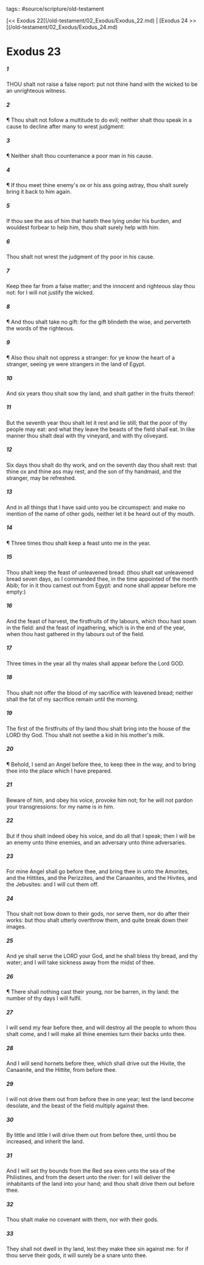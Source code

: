tags:: #source/scripture/old-testament

[<< Exodus 22[(/old-testament/02_Exodus/Exodus_22.md) | [Exodus 24 >>[(/old-testament/02_Exodus/Exodus_24.md)

# Exodus 23

##### 1

THOU shalt not raise a false report: put not thine hand with the wicked to be an unrighteous witness.

##### 2

¶ Thou shalt not follow a multitude to do evil; neither shalt thou speak in a cause to decline after many to wrest judgment:

##### 3

¶ Neither shalt thou countenance a poor man in his cause.

##### 4

¶ If thou meet thine enemy's ox or his ass going astray, thou shalt surely bring it back to him again.

##### 5

If thou see the ass of him that hateth thee lying under his burden, and wouldest forbear to help him, thou shalt surely help with him.

##### 6

Thou shalt not wrest the judgment of thy poor in his cause.

##### 7

Keep thee far from a false matter; and the innocent and righteous slay thou not: for I will not justify the wicked.

##### 8

¶ And thou shalt take no gift: for the gift blindeth the wise, and perverteth the words of the righteous.

##### 9

¶ Also thou shalt not oppress a stranger: for ye know the heart of a stranger, seeing ye were strangers in the land of Egypt.

##### 10

And six years thou shalt sow thy land, and shalt gather in the fruits thereof:

##### 11

But the seventh year thou shalt let it rest and lie still; that the poor of thy people may eat: and what they leave the beasts of the field shall eat. In like manner thou shalt deal with thy vineyard, and with thy oliveyard.

##### 12

Six days thou shalt do thy work, and on the seventh day thou shalt rest: that thine ox and thine ass may rest, and the son of thy handmaid, and the stranger, may be refreshed.

##### 13

And in all things that I have said unto you be circumspect: and make no mention of the name of other gods, neither let it be heard out of thy mouth.

##### 14

¶ Three times thou shalt keep a feast unto me in the year.

##### 15

Thou shalt keep the feast of unleavened bread: (thou shalt eat unleavened bread seven days, as I commanded thee, in the time appointed of the month Abib; for in it thou camest out from Egypt: and none shall appear before me empty:)

##### 16

And the feast of harvest, the firstfruits of thy labours, which thou hast sown in the field: and the feast of ingathering, which is in the end of the year, when thou hast gathered in thy labours out of the field.

##### 17

Three times in the year all thy males shall appear before the Lord GOD.

##### 18

Thou shalt not offer the blood of my sacrifice with leavened bread; neither shall the fat of my sacrifice remain until the morning.

##### 19

The first of the firstfruits of thy land thou shalt bring into the house of the LORD thy God. Thou shalt not seethe a kid in his mother's milk.

##### 20

¶ Behold, I send an Angel before thee, to keep thee in the way, and to bring thee into the place which I have prepared.

##### 21

Beware of him, and obey his voice, provoke him not; for he will not pardon your transgressions: for my name is in him.

##### 22

But if thou shalt indeed obey his voice, and do all that I speak; then I will be an enemy unto thine enemies, and an adversary unto thine adversaries.

##### 23

For mine Angel shall go before thee, and bring thee in unto the Amorites, and the Hittites, and the Perizzites, and the Canaanites, and the Hivites, and the Jebusites: and I will cut them off.

##### 24

Thou shalt not bow down to their gods, nor serve them, nor do after their works: but thou shalt utterly overthrow them, and quite break down their images.

##### 25

And ye shall serve the LORD your God, and he shall bless thy bread, and thy water; and I will take sickness away from the midst of thee.

##### 26

¶ There shall nothing cast their young, nor be barren, in thy land: the number of thy days I will fulfil.

##### 27

I will send my fear before thee, and will destroy all the people to whom thou shalt come, and I will make all thine enemies turn their backs unto thee.

##### 28

And I will send hornets before thee, which shall drive out the Hivite, the Canaanite, and the Hittite, from before thee.

##### 29

I will not drive them out from before thee in one year; lest the land become desolate, and the beast of the field multiply against thee.

##### 30

By little and little I will drive them out from before thee, until thou be increased, and inherit the land.

##### 31

And I will set thy bounds from the Red sea even unto the sea of the Philistines, and from the desert unto the river: for I will deliver the inhabitants of the land into your hand; and thou shalt drive them out before thee.

##### 32

Thou shalt make no covenant with them, nor with their gods.

##### 33

They shall not dwell in thy land, lest they make thee sin against me: for if thou serve their gods, it will surely be a snare unto thee.
